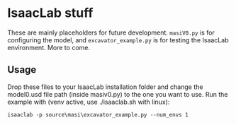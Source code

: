 # IsaacLab stuff
These are mainly placeholders for future development.
```masiV0.py``` is for configuring the model, and ```excavator_example.py``` is for testing the IsaacLab environment. More to come.
## Usage
Drop these files to your IsaacLab installation folder and change the model0.usd file path (inside masiv0.py) to the one you want to use.
Run the example with (venv active, use ./isaaclab.sh with linux):

```plaintext
isaaclab -p source\masi\excavator_example.py --num_envs 1
```